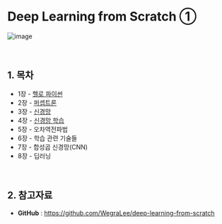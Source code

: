 # Deep Learning from Scratch ①
![image](https://user-images.githubusercontent.com/50271311/130337281-a2aff155-d658-4c11-97a2-1f889f172d46.png)<br/><br/><br/>


## 1. 목차
- 1장 - [헬로 파이썬](<https://github.com/eunsour/Deep-Learning-from-Scratch/blob/main/Chapter%2001/Ch1_Hello_Python.ipynb>)
- 2장 - [퍼셉트론](<https://github.com/eunsour/Deep-Learning-from-Scratch/blob/main/Chapter%2002/Ch2_Perceptron.ipynb>)
- 3장 - [신경망](<https://github.com/eunsour/Deep-Learning-from-Scratch/blob/main/Chapter%2003/Ch3_Neural_network.ipynb>)
- 4장 - [신경망 학습](<https://github.com/eunsour/Deep-Learning-from-Scratch/blob/main/Chapter%2004/Ch4_Neural_network_training.ipynb>)
- 5장 - 오차역전파법
- 6장 - 학습 관련 기술들
- 7장 - 합성곱 신경망(CNN)
- 8장 - 딥러닝<br/><br/><br/>

  
## 2. 참고자료
- **GitHub** :  <https://github.com/WegraLee/deep-learning-from-scratch><br/>
